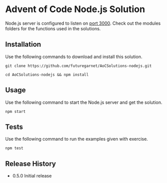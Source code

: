 Advent of Code Node.js Solution
=========

Node.js server is configured to listen on [port 3000](http://localhost:3000).
Check out the modules folders for the functions used in the solutions.

## Installation

  Use the following commands to download and install this solution.

  `git clone https://github.com/futuregarnet/AoCSolutions-nodejs.git`

  `cd AoCSolutions-nodejs && npm install`

## Usage

  Use the following command to start the Node.js server and get the solution.

  `npm start`

## Tests

  Use the following command to run the examples given with exercise.

  `npm test`

## Release History

* 0.5.0 Initial release